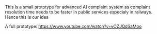 This Is a small prototype for advanced AI complaint system as complaint resolution time needs to be faster in public services especialy in railways. Hence this is our idea

A full prototype:
https://www.youtube.com/watch?v=vOZJQdSaMoo
